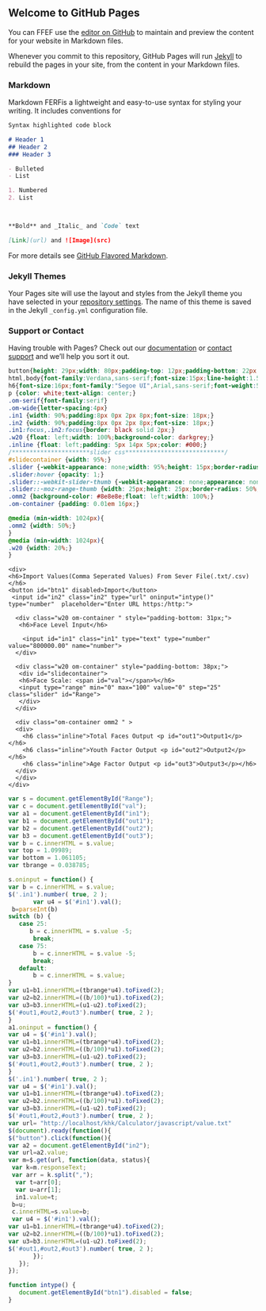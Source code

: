 ## Welcome to GitHub Pages

You can FFEF use the [editor on GitHub](https://github.com/omkarsnl/files/edit/master/index.md) to maintain and preview the content for your website in Markdown files.

Whenever you commit to this repository, GitHub Pages will run [Jekyll](https://jekyllrb.com/) to rebuild the pages in your site, from the content in your Markdown files.

### Markdown

Markdown FERFis a lightweight and easy-to-use syntax for styling your writing. It includes conventions for

```markdown
Syntax highlighted code block

# Header 1
## Header 2
### Header 3

- Bulleted
- List

1. Numbered
2. List



**Bold** and _Italic_ and `Code` text

[Link](url) and ![Image](src)
```

For more details see [GitHub Flavored Markdown](https://guides.github.com/features/mastering-markdown/).

### Jekyll Themes

Your Pages site will use the layout and styles from the Jekyll theme you have selected in your [repository settings](https://github.com/omkarsnl/files/settings). The name of this theme is saved in the Jekyll `_config.yml` configuration file.

### Support or Contact

Having trouble with Pages? Check out our [documentation](https://help.github.com/categories/github-pages-basics/) or [contact support](https://github.com/contact) and we’ll help you sort it out.

 ```css
button{height: 29px;width: 80px;padding-top: 12px;padding-bottom: 22px;}
html,body{font-family:Verdana,sans-serif;font-size:15px;line-height:1.5}html{overflow-x:hidden}
h6{font-size:16px;font-family:"Segoe UI",Arial,sans-serif;font-weight:500;margin:10px 0}
p {color: white;text-align: center;}
.om-serif{font-family:serif}
.om-wide{letter-spacing:4px}
.in1 {width: 90%;padding:8px 0px 2px 8px;font-size: 18px;}
.in2 {width: 90%;padding:8px 0px 2px 8px;font-size: 18px;}
.in1:focus,.in2:focus{border: black solid 2px;}
.w20 {float: left;width: 100%;background-color: darkgrey;}
.inline {float: left;padding: 5px 14px 5px;color: #000;}
/**********************slider css****************************/
#slidecontainer {width: 95%;}
.slider {-webkit-appearance: none;width: 95%;height: 15px;border-radius: 10px;background: red;outline: none;opacity: 0.7;-webkit-transition: .2s;transition: opacity .2s;margin-top: 8px;}
.slider:hover {opacity: 1;}
.slider::-webkit-slider-thumb {-webkit-appearance: none;appearance: none;width: 25px;height: 25px;border-radius: 50%;background: #fff;cursor: pointer;border: 1px solid #ccc;}
.slider::-moz-range-thumb {width: 25px;height: 25px;border-radius: 50%;background: #4CAF50;cursor: pointer;}
.omm2 {background-color: #8e8e8e;float: left;width: 100%;}
.om-container {padding: 0.01em 16px;}

@media (min-width: 1024px){
 .omm2 {width: 50%;}
}
@media (min-width: 1024px){
 .w20 {width: 20%;}
}

```
```
<div>
<h6>Import Values(Comma Seperated Values) From Sever File(.txt/.csv)</h6>
<button id="btn1" disabled>Import</button>
 <input id="in2" class="in2" type="url" oninput="intype()"  type="number"  placeholder="Enter URL https:/http:">

  <div class="w20 om-container " style="padding-bottom: 31px;">
   <h6>Face Level Input</h6>

    <input id="in1" class="in1" type="text" type="number" value="800000.00" name="number">
  </div>

  <div class="w20 om-container" style="padding-bottom: 38px;">
   <div id="slidecontainer">
   <h6>Face Scale: <span id="val"></span>%</h6>
   <input type="range" min="0" max="100" value="0" step="25" class="slider" id="Range">
   </div>
  </div>

  <div class="om-container omm2 " >
  <div>
    <h6 class="inline">Total Faces Output <p id="out1">Output1</p></h6>
    <h6 class="inline">Youth Factor Output <p id="out2">Output2</p></h6>
    <h6 class="inline">Age Factor Output <p id="out3">Output3</p></h6>
  </div>
  </div>
</div>
 ```
 ```javascript
var s = document.getElementById("Range");
var c = document.getElementById("val");
var a1 = document.getElementById("in1");
var b1 = document.getElementById("out1");
var b2 = document.getElementById("out2");
var b3 = document.getElementById("out3");
var b = c.innerHTML = s.value;
var top = 1.09989;
var bottom = 1.061105;
var tbrange = 0.038785;

s.oninput = function() {
 var b = c.innerHTML = s.value;
 $('.in1').number( true, 2 );
        var u4 = $('#in1').val();
  b=parseInt(b)     
switch (b) {
    case 25:
       b = c.innerHTML = s.value -5;
        break;
    case 75:
        b = c.innerHTML = s.value -5;
        break;
    default: 
        b = c.innerHTML = s.value;    
}
var u1=b1.innerHTML=(tbrange*u4).toFixed(2);
var u2=b2.innerHTML=((b/100)*u1).toFixed(2);
var u3=b3.innerHTML=(u1-u2).toFixed(2);
$('#out1,#out2,#out3').number( true, 2 );
}
a1.oninput = function() {
var u4 = $('#in1').val(); 
var u1=b1.innerHTML=(tbrange*u4).toFixed(2);
var u2=b2.innerHTML=((b/100)*u1).toFixed(2);
var u3=b3.innerHTML=(u1-u2).toFixed(2);
$('#out1,#out2,#out3').number( true, 2 );
}
 $('.in1').number( true, 2 );
var u4 = $('#in1').val();
var u1=b1.innerHTML=(tbrange*u4).toFixed(2);
var u2=b2.innerHTML=((b/100)*u1).toFixed(2);
var u3=b3.innerHTML=(u1-u2).toFixed(2);
$('#out1,#out2,#out3').number( true, 2 );
var url= "http://localhost/khk/Calculator/javascript/value.txt"
$(document).ready(function(){
$("button").click(function(){
var a2 = document.getElementById("in2");
var url=a2.value;
var m=$.get(url, function(data, status){
  var k=m.responseText;
  var arr = k.split(",");
   var t=arr[0];
   var u=arr[1];
   in1.value=t;
  b=u;
  c.innerHTML=s.value=b;
  var u4 = $('#in1').val();
var u1=b1.innerHTML=(tbrange*u4).toFixed(2);
var u2=b2.innerHTML=((b/100)*u1).toFixed(2);
var u3=b3.innerHTML=(u1-u2).toFixed(2);
$('#out1,#out2,#out3').number( true, 2 );
        });
    });
});

function intype() {
    document.getElementById("btn1").disabled = false;
}

```
